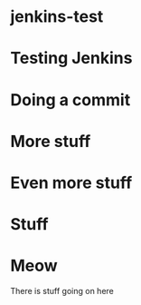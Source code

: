 # jenkins-test
# Testing Jenkins
# Doing a commit
# More stuff
# Even more stuff
# Stuff
# Meow
There is stuff going on here
